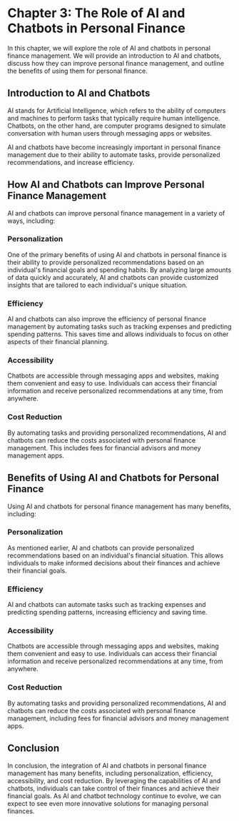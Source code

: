 Chapter 3: The Role of AI and Chatbots in Personal Finance
==========================================================

In this chapter, we will explore the role of AI and chatbots in personal finance management. We will provide an introduction to AI and chatbots, discuss how they can improve personal finance management, and outline the benefits of using them for personal finance.

Introduction to AI and Chatbots
-------------------------------

AI stands for Artificial Intelligence, which refers to the ability of computers and machines to perform tasks that typically require human intelligence. Chatbots, on the other hand, are computer programs designed to simulate conversation with human users through messaging apps or websites.

AI and chatbots have become increasingly important in personal finance management due to their ability to automate tasks, provide personalized recommendations, and increase efficiency.

How AI and Chatbots can Improve Personal Finance Management
-----------------------------------------------------------

AI and chatbots can improve personal finance management in a variety of ways, including:

### Personalization

One of the primary benefits of using AI and chatbots in personal finance is their ability to provide personalized recommendations based on an individual's financial goals and spending habits. By analyzing large amounts of data quickly and accurately, AI and chatbots can provide customized insights that are tailored to each individual's unique situation.

### Efficiency

AI and chatbots can also improve the efficiency of personal finance management by automating tasks such as tracking expenses and predicting spending patterns. This saves time and allows individuals to focus on other aspects of their financial planning.

### Accessibility

Chatbots are accessible through messaging apps and websites, making them convenient and easy to use. Individuals can access their financial information and receive personalized recommendations at any time, from anywhere.

### Cost Reduction

By automating tasks and providing personalized recommendations, AI and chatbots can reduce the costs associated with personal finance management. This includes fees for financial advisors and money management apps.

Benefits of Using AI and Chatbots for Personal Finance
------------------------------------------------------

Using AI and chatbots for personal finance management has many benefits, including:

### Personalization

As mentioned earlier, AI and chatbots can provide personalized recommendations based on an individual's financial situation. This allows individuals to make informed decisions about their finances and achieve their financial goals.

### Efficiency

AI and chatbots can automate tasks such as tracking expenses and predicting spending patterns, increasing efficiency and saving time.

### Accessibility

Chatbots are accessible through messaging apps and websites, making them convenient and easy to use. Individuals can access their financial information and receive personalized recommendations at any time, from anywhere.

### Cost Reduction

By automating tasks and providing personalized recommendations, AI and chatbots can reduce the costs associated with personal finance management, including fees for financial advisors and money management apps.

Conclusion
----------

In conclusion, the integration of AI and chatbots in personal finance management has many benefits, including personalization, efficiency, accessibility, and cost reduction. By leveraging the capabilities of AI and chatbots, individuals can take control of their finances and achieve their financial goals. As AI and chatbot technology continue to evolve, we can expect to see even more innovative solutions for managing personal finances.
